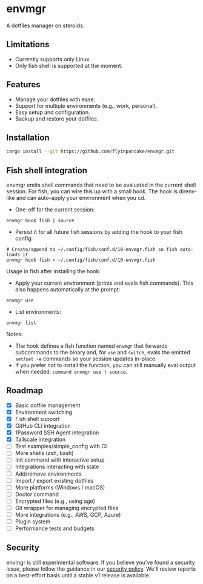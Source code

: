 # envmgr

A dotfiles manager on steroids.

## Limitations
- Currently supports only Linux.
- Only fish shell is supported at the moment.

## Features
- Manage your dotfiles with ease.
- Support for multiple environments (e.g., work, personal).
- Easy setup and configuration.
- Backup and restore your dotfiles.

## Installation

```sh
cargo install --git https://github.com/flyinpancake/envmgr.git
```

## Fish shell integration

envmgr emits shell commands that need to be evaluated in the current shell session. For fish, you can wire this up with a small hook. The hook is direnv-like and can auto-apply your environment when you cd.

- One-off for the current session:

```fish
envmgr hook fish | source
```

- Persist it for all future fish sessions by adding the hook to your fish config:

```fish
# Create/append to ~/.config/fish/conf.d/10-envmgr.fish so fish auto-loads it
envmgr hook fish > ~/.config/fish/conf.d/10-envmgr.fish
```

Usage in fish after installing the hook:

- Apply your current environment (prints and evals fish commands). This also happens automatically at the prompt:

```fish
envmgr use
```

- List environments:

```fish
envmgr list
```

Notes:

- The hook defines a fish function named `envmgr` that forwards subcommands to the binary and, for `use` and `switch`, evals the emitted `set`/`set -e` commands so your session updates in-place.
- If you prefer not to install the function, you can still manually eval output when needed: `command envmgr use | source`.


## Roadmap

- [x] Basic dotfile management
- [x] Environment switching
- [x] Fish shell support
- [x] GitHub CLI integration
- [x] 1Password SSH Agent integration
- [x] Tailscale integration
- [ ] Test examples/simple_config with CI
- [ ] More shells (zsh, bash)
- [ ] Init command with interactive setup
- [ ] Integrations interacting with state
- [ ] Add/remove environments
- [ ] Import / export existing dotfiles
- [ ] More platforms (Windows / macOS)
- [ ] Doctor command
- [ ] Encrypted files (e.g., using age)
- [ ] Git wrapper for managing encrypted files
- [ ] More integrations (e.g., AWS, GCP, Azure)
- [ ] Plugin system
- [ ] Performance tests and budgets

## Security

envmgr is still experimental software. If you believe you've found a security issue, please follow the guidance in our [security policy](./SECURITY.md). We'll review reports on a best-effort basis until a stable v1 release is available.